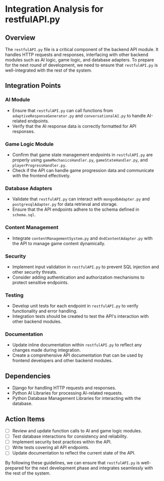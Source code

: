 # Integration Analysis for restfulAPI.py

## Overview
The `restfulAPI.py` file is a critical component of the backend API module. It handles HTTP requests and responses, interfacing with other backend modules such as AI logic, game logic, and database adapters. To prepare for the next round of development, we need to ensure that `restfulAPI.py` is well-integrated with the rest of the system.

## Integration Points

### AI Module
- Ensure that `restfulAPI.py` can call functions from `adaptiveResponseGenerator.py` and `conversationalAI.py` to handle AI-related endpoints.
- Verify that the AI response data is correctly formatted for API responses.

### Game Logic Module
- Confirm that game state management endpoints in `restfulAPI.py` are properly using `gameMechanicsHandler.py`, `gameStateHandler.py`, and `playerProgressHandler.py`.
- Check if the API can handle game progression data and communicate with the frontend effectively.

### Database Adapters
- Validate that `restfulAPI.py` can interact with `mongodbAdapter.py` and `postgresqlAdapter.py` for data retrieval and storage.
- Ensure that the API endpoints adhere to the schema defined in `schema.sql`.

### Content Management
- Integrate `contentManagementSystem.py` and `dndContentAdapter.py` with the API to manage game content dynamically.

### Security
- Implement input validation in `restfulAPI.py` to prevent SQL injection and other security threats.
- Consider adding authentication and authorization mechanisms to protect sensitive endpoints.

### Testing
- Develop unit tests for each endpoint in `restfulAPI.py` to verify functionality and error handling.
- Integration tests should be created to test the API's interaction with other backend modules.

### Documentation
- Update inline documentation within `restfulAPI.py` to reflect any changes made during integration.
- Create a comprehensive API documentation that can be used by frontend developers and other backend modules.

## Dependencies
- Django for handling HTTP requests and responses.
- Python AI Libraries for processing AI-related requests.
- Python Database Management Libraries for interacting with the database.

## Action Items
- [ ] Review and update function calls to AI and game logic modules.
- [ ] Test database interactions for consistency and reliability.
- [ ] Implement security best practices within the API.
- [ ] Write tests covering all API endpoints.
- [ ] Update documentation to reflect the current state of the API.

By following these guidelines, we can ensure that `restfulAPI.py` is well-prepared for the next development phase and integrates seamlessly with the rest of the system.